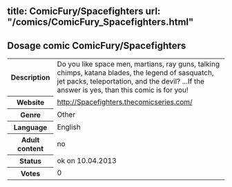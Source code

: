 title: ComicFury/Spacefighters
url: "/comics/ComicFury_Spacefighters.html"
---
Dosage comic ComicFury/Spacefighters
-----------------------------------------

<table class="comicinfo">
<tr>
<th>Description</th><td>Do you like space men, martians, ray guns, talking chimps, katana blades, the legend of sasquatch, jet packs, teleportation, and the devil? ...If the answer is yes, than this comic is for you!</td>
</tr>
<tr>
<th>Website</th><td><a href="http://Spacefighters.thecomicseries.com/">http://Spacefighters.thecomicseries.com/</a></td>
</tr>
<tr>
<th>Genre</th><td>Other</td>
</tr>
<tr>
<th>Language</th><td>English</td>
</tr>
<tr>
<th>Adult content</th><td>no</td>
</tr>
<tr>
<th>Status</th><td>ok on 10.04.2013</td>
</tr>
<tr>
<th>Votes</th><td>0</div></td>
</tr>
</table>
